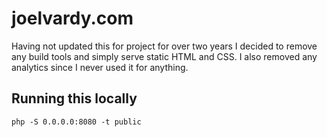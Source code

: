 # joelvardy.com

Having not updated this for project for over two years I decided to remove any build tools and simply serve static HTML and CSS. I also removed any analytics since I never used it for anything.

## Running this locally

```
php -S 0.0.0.0:8080 -t public
```
